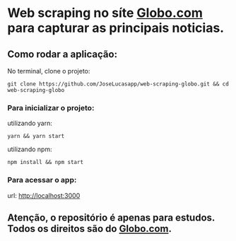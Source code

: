 # Web scraping no síte <a href='https://www.globo.com/'>Globo.com</a> para capturar as principais noticias.

## Como rodar a aplicação:

No terminal, clone o projeto:
```
git clone https://github.com/JoseLucasapp/web-scraping-globo.git && cd web-scraping-globo
```

### Para inicializar o projeto:

utilizando yarn:
```
yarn && yarn start
```

utilizando npm:
```
npm install && npm start
```

### Para acessar o app:

url: <a href='http://localhost:3000'>http://localhost:3000</a>

## Atenção, o repositório é apenas para estudos. Todos os direitos são do <a href='https://www.globo.com/'>Globo.com</a>.
